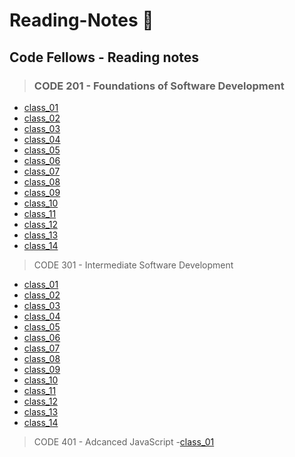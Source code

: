 # **Reading-Notes** :notebook:

## Code Fellows - Reading notes

> ### CODE 201 - Foundations of Software Development
- [class_01](./201_notes/class_1.md)
- [class_02](./201_notes/class_2.md)
- [class_03](./201_notes/class_3.md)
- [class_04](./201_notes/class_4.md)
- [class_05](./201_notes/class_5.md)
- [class_06](./201_notes/class_6.md)
- [class_07](./201_notes/class_7.md)
- [class_08](./201_notes/class_8.md)
- [class_09](./201_notes/calss_9.md)
- [class_10](./201_notes/class_10.md)
- [class_11](./201_notes/class_11.md)
- [class_12](./201_notes/class_12.md)
- [class_13](./201_notes/class_13.md)
- [class_14](./201_notes/class_14.md)


> CODE 301 - Intermediate Software Development
- [class_01](./301_notes/class-01.md)
- [class_02](./301_notes/class-02.md)
- [class_03](./301_notes/class-03.md)
- [class_04](./301_notes/class-04.md)
- [class_05](./301_notes/class-05.md)
- [class_06](./301_notes/class-06.md)
- [class_07](./301_notes/class-07.md)
- [class_08](./301_notes/class-08.md)
- [class_09](./301_notes/class-09.md)
- [class_10](./301_notes/class-10.md)
- [class_11](./301_notes/class-11.md)
- [class_12](./301_notes/class-12.md)
- [class_13](./301_notes/class-13.md)
- [class_14](./301_notes/class-14.md)

> CODE 401 - Adcanced JavaScript
-[class_01](./401_notes/class_01.md)
